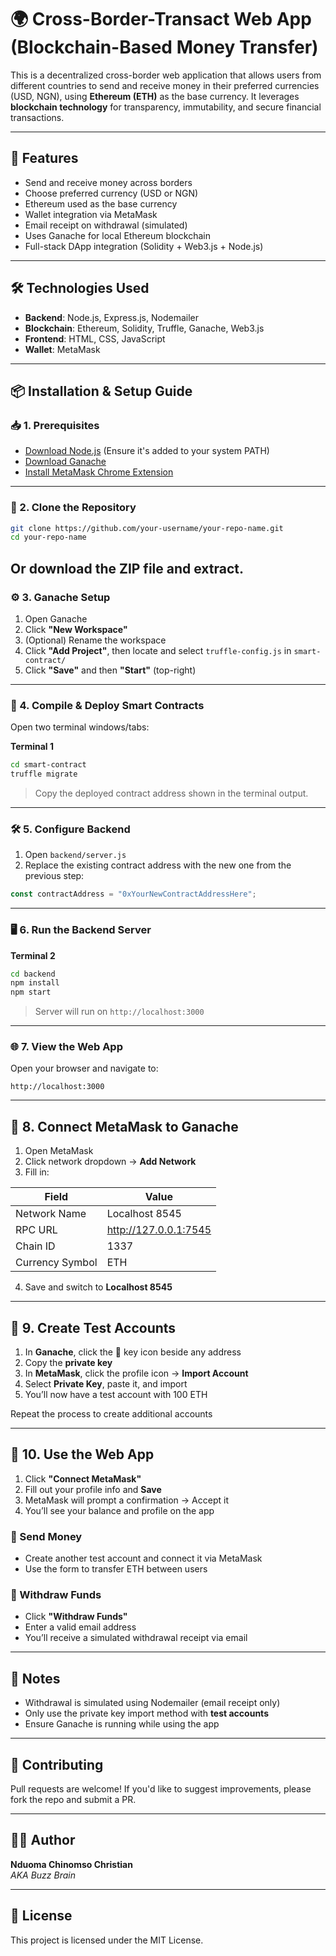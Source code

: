 # 🌍 Cross-Border-Transact Web App (Blockchain-Based Money Transfer)

This is a decentralized cross-border web application that allows users from different countries to send and receive money in their preferred currencies (USD, NGN), using **Ethereum (ETH)** as the base currency. It leverages **blockchain technology** for transparency, immutability, and secure financial transactions.

---

## 🚀 Features

- Send and receive money across borders
- Choose preferred currency (USD or NGN)
- Ethereum used as the base currency
- Wallet integration via MetaMask
- Email receipt on withdrawal (simulated)
- Uses Ganache for local Ethereum blockchain
- Full-stack DApp integration (Solidity + Web3.js + Node.js)

---

## 🛠️ Technologies Used

- **Backend**: Node.js, Express.js, Nodemailer
- **Blockchain**: Ethereum, Solidity, Truffle, Ganache, Web3.js
- **Frontend**: HTML, CSS, JavaScript
- **Wallet**: MetaMask

---

## 📦 Installation & Setup Guide

### 📥 1. Prerequisites

- [Download Node.js](https://nodejs.org/en/download) (Ensure it's added to your system PATH)
- [Download Ganache](https://archive.trufflesuite.com/ganache/)
- [Install MetaMask Chrome Extension](https://chromewebstore.google.com/detail/metamask/nkbihfbeogaeaoehlefnkodbefgpgknn)

---

### 🧱 2. Clone the Repository

```bash
git clone https://github.com/your-username/your-repo-name.git
cd your-repo-name
```
Or download the ZIP file and extract.
---

### ⚙️ 3. Ganache Setup

1. Open Ganache
2. Click **"New Workspace"**
3. (Optional) Rename the workspace
4. Click **"Add Project"**, then locate and select `truffle-config.js` in `smart-contract/`
5. Click **"Save"** and then **"Start"** (top-right)

---

### 📜 4. Compile & Deploy Smart Contracts

Open two terminal windows/tabs:

**Terminal 1**

```bash
cd smart-contract
truffle migrate
```

> Copy the deployed contract address shown in the terminal output.

---

### 🛠️ 5. Configure Backend

1. Open `backend/server.js`
2. Replace the existing contract address with the new one from the previous step:

```javascript
const contractAddress = "0xYourNewContractAddressHere";
```

---

### 🖥️ 6. Run the Backend Server

**Terminal 2**

```bash
cd backend
npm install
npm start
```

> Server will run on `http://localhost:3000`

---

### 🌐 7. View the Web App

Open your browser and navigate to:

```
http://localhost:3000
```

---

## 🦊 8. Connect MetaMask to Ganache

1. Open MetaMask
2. Click network dropdown → **Add Network**
3. Fill in:

| Field            | Value               |
|------------------|---------------------|
| Network Name     | Localhost 8545      |
| RPC URL          | http://127.0.0.1:7545 |
| Chain ID         | 1337                |
| Currency Symbol  | ETH                 |

4. Save and switch to **Localhost 8545**

---

## 👤 9. Create Test Accounts

1. In **Ganache**, click the 🔑 key icon beside any address
2. Copy the **private key**
3. In **MetaMask**, click the profile icon → **Import Account**
4. Select **Private Key**, paste it, and import
5. You’ll now have a test account with 100 ETH

Repeat the process to create additional accounts

---

## 🔗 10. Use the Web App

1. Click **"Connect MetaMask"**
2. Fill out your profile info and **Save**
3. MetaMask will prompt a confirmation → Accept it
4. You’ll see your balance and profile on the app

### 🔄 Send Money

- Create another test account and connect it via MetaMask
- Use the form to transfer ETH between users

### 💸 Withdraw Funds

- Click **"Withdraw Funds"**
- Enter a valid email address
- You’ll receive a simulated withdrawal receipt via email

---

## 📧 Notes

- Withdrawal is simulated using Nodemailer (email receipt only)
- Only use the private key import method with **test accounts**
- Ensure Ganache is running while using the app

---

## 🤝 Contributing

Pull requests are welcome! If you'd like to suggest improvements, please fork the repo and submit a PR.

---

## 🧑‍💻 Author

**Nduoma Chinomso Christian**  
_AKA Buzz Brain_

---

## 📝 License

This project is licensed under the MIT License.

